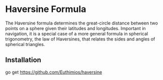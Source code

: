 # Haversine Formula

The Haversine formula determines the great-circle distance between two points on a sphere given their latitudes and
longitudes. Important in navigation, it is a special case of a more general formula in spherical trigonometry, the law
of Haversines, that relates the sides and angles of spherical triangles.

## Installation

go get https://github.com/Euthimios/haversine
